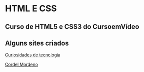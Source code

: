 # HTML E CSS

## Curso de HTML5 e CSS3 do CursoemVídeo

## Alguns sites criados
<a href="https://lucasmarquesmd.github.io/html-css/HTML-CSS/Exercicios/ex010/index.html" target="_blank">Curiosidades de tecnologia</a>


<a href="https://lucasmarquesmd.github.io/html-css/HTML-CSS/Desafios/d012/index.html">Cordel Mordeno</a>

